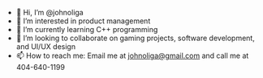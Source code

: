 - 👋 Hi, I’m @johnoliga
- 👀 I’m interested in product management
- 🌱 I’m currently learning C++ programming 
- 💞️ I’m looking to collaborate on gaming projects, software development, and UI/UX design
- 📫 How to reach me: Email me at johnoliga@gmail.com and call me at 404-640-1199

<!---
johnoliga/johnoliga is a ✨ special ✨ repository because its `README.md` (this file) appears on your GitHub profile.
You can click the Preview link to take a look at your changes.
--->
